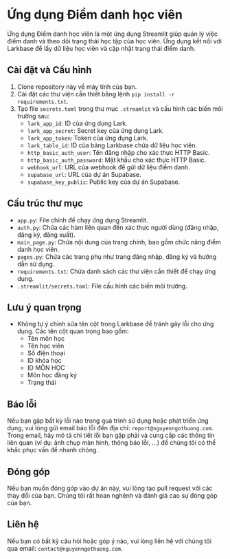 # Ứng dụng Điểm danh học viên

Ứng dụng Điểm danh học viên là một ứng dụng Streamlit giúp quản lý việc điểm danh và theo dõi trạng thái học tập của học viên. Ứng dụng kết nối với Larkbase để lấy dữ liệu học viên và cập nhật trạng thái điểm danh.

## Cài đặt và Cấu hình

1. Clone repository này về máy tính của bạn.
2. Cài đặt các thư viện cần thiết bằng lệnh `pip install -r requirements.txt`.
3. Tạo file `secrets.toml` trong thư mục `.streamlit` và cấu hình các biến môi trường sau:
   - `lark_app_id`: ID của ứng dụng Lark.
   - `lark_app_secret`: Secret key của ứng dụng Lark.
   - `lark_app_token`: Token của ứng dụng Lark.
   - `lark_table_id`: ID của bảng Larkbase chứa dữ liệu học viên.
   - `http_basic_auth_user`: Tên đăng nhập cho xác thực HTTP Basic.
   - `http_basic_auth_password`: Mật khẩu cho xác thực HTTP Basic.
   - `webhook_url`: URL của webhook để gửi dữ liệu điểm danh.
   - `supabase_url`: URL của dự án Supabase.
   - `supabase_key_public`: Public key của dự án Supabase.

## Cấu trúc thư mục

- `app.py`: File chính để chạy ứng dụng Streamlit.
- `auth.py`: Chứa các hàm liên quan đến xác thực người dùng (đăng nhập, đăng ký, đăng xuất).
- `main_page.py`: Chứa nội dung của trang chính, bao gồm chức năng điểm danh học viên.
- `pages.py`: Chứa các trang phụ như trang đăng nhập, đăng ký và hướng dẫn sử dụng.
- `requirements.txt`: Chứa danh sách các thư viện cần thiết để chạy ứng dụng.
- `.streamlit/secrets.toml`: File cấu hình các biến môi trường.

## Lưu ý quan trọng

- Không tự ý chỉnh sửa tên cột trong Larkbase để tránh gây lỗi cho ứng dụng. Các tên cột quan trọng bao gồm:
  - Tên môn học
  - Tên học viên
  - Số điện thoại
  - ID khóa học
  - ID MÔN HỌC
  - Môn học đăng ký
  - Trạng thái

## Báo lỗi

Nếu bạn gặp bất kỳ lỗi nào trong quá trình sử dụng hoặc phát triển ứng dụng, vui lòng gửi email báo lỗi đến địa chỉ: `report@nguyenngothuong.com`. Trong email, hãy mô tả chi tiết lỗi bạn gặp phải và cung cấp các thông tin liên quan (ví dụ: ảnh chụp màn hình, thông báo lỗi, ...) để chúng tôi có thể khắc phục vấn đề nhanh chóng.

## Đóng góp

Nếu bạn muốn đóng góp vào dự án này, vui lòng tạo pull request với các thay đổi của bạn. Chúng tôi rất hoan nghênh và đánh giá cao sự đóng góp của bạn.

## Liên hệ

Nếu bạn có bất kỳ câu hỏi hoặc góp ý nào, vui lòng liên hệ với chúng tôi qua email: `contact@nguyenngothuong.com`.